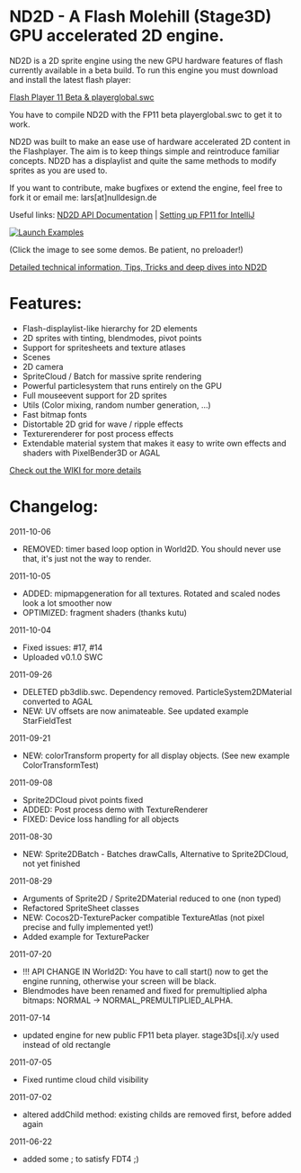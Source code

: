 # ND2D - A Flash Molehill (Stage3D) GPU accelerated 2D engine.

ND2D is a 2D sprite engine using the new GPU hardware features of flash currently available in a beta build. To run this engine you must download and install the latest flash player:

[Flash Player 11 Beta & playerglobal.swc](http://labs.adobe.com/downloads/flashplayer11.html)

You have to compile ND2D with the FP11 beta playerglobal.swc to get it to work.

ND2D was built to make an ease use of hardware accelerated 2D content in the Flashplayer. The aim is to keep things simple and reintroduce familiar concepts. ND2D has a displaylist and quite the same methods to modify sprites as you are used to.

If you want to contribute, make bugfixes or extend the engine, feel free to fork it or email me: lars[at]nulldesign.de

Useful links:
[ND2D API Documentation](http://www.nulldesign.de/nd2d/docs/) | [Setting up FP11 for IntelliJ](http://www.lidev.com.ar/?p=422)

[![Launch Examples](http://nulldesign.de/nd2d/nd2d_examples.jpg)](http://nulldesign.de/nd2d/tests/)

(Click the image to see some demos. Be patient, no preloader!)

[Detailed technical information, Tips, Tricks and deep dives into ND2D](http://www.nulldesign.de/category/experiments/nd2d/)

# Features:

- Flash-displaylist-like hierarchy for 2D elements
- 2D sprites with tinting, blendmodes, pivot points
- Support for spritesheets and texture atlases
- Scenes
- 2D camera
- SpriteCloud / Batch for massive sprite rendering
- Powerful particlesystem that runs entirely on the GPU
- Full mouseevent support for 2D sprites
- Utils (Color mixing, random number generation, …)
- Fast bitmap fonts
- Distortable 2D grid for wave / ripple effects
- Texturerenderer for post process effects
- Extendable material system that makes it easy to write own effects and shaders with PixelBender3D or AGAL

[Check out the WIKI for more details](https://github.com/nulldesign/nd2d/wiki)

# Changelog:

2011-10-06

- REMOVED: timer based loop option in World2D. You should never use that, it's just not the way to render.

2011-10-05

- ADDED: mipmapgeneration for all textures. Rotated and scaled nodes look a lot smoother now
- OPTIMIZED: fragment shaders (thanks kutu)

2011-10-04

- Fixed issues: #17, #14
- Uploaded v0.1.0 SWC

2011-09-26

- DELETED pb3dlib.swc. Dependency removed. ParticleSystem2DMaterial converted to AGAL
- NEW: UV offsets are now animateable. See updated example StarFieldTest

2011-09-21

- NEW: colorTransform property for all display objects. (See new example ColorTransformTest)

2011-09-08

- Sprite2DCloud pivot points fixed
- ADDED: Post process demo with TextureRenderer
- FIXED: Device loss handling for all objects

2011-08-30

- NEW: Sprite2DBatch - Batches drawCalls, Alternative to Sprite2DCloud, not yet finished

2011-08-29

- Arguments of Sprite2D / Sprite2DMaterial reduced to one (non typed)
- Refactored SpriteSheet classes
- NEW: Cocos2D-TexturePacker compatible TextureAtlas (not pixel precise and fully implemented yet!)
- Added example for TexturePacker

2011-07-20

- !!! API CHANGE IN World2D: You have to call start() now to get the engine running, otherwise your screen will be black.
- Blendmodes have been renamed and fixed for premultiplied alpha bitmaps: NORMAL -> NORMAL_PREMULTIPLIED_ALPHA.

2011-07-14

- updated engine for new public FP11 beta player. stage3Ds[i].x/y used instead of old rectangle

2011-07-05

- Fixed runtime cloud child visibility 

2011-07-02

- altered addChild method: existing childs are removed first, before added again

2011-06-22

- added some ; to satisfy FDT4 ;) 